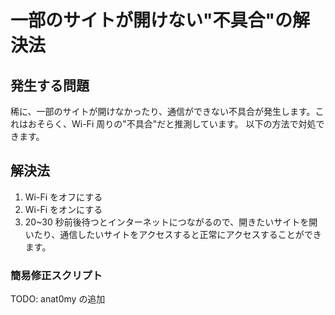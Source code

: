 # 一部のサイトが開けない"不具合"の解決法

## 発生する問題

稀に、一部のサイトが開けなかったり、通信ができない不具合が発生します。これはおそらく、Wi-Fi 周りの"不具合"だと推測しています。
以下の方法で対処できます。

## 解決法

1. Wi-Fi をオフにする
2. Wi-Fi をオンにする
3. 20~30 秒前後待つとインターネットにつながるので、開きたいサイトを開いたり、通信したいサイトをアクセスすると正常にアクセスすることができます。

### 簡易修正スクリプト

TODO: anat0my の追加

